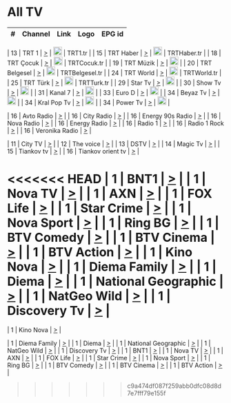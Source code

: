 <h1>All TV</h1>

| #   | Channel        | Link  | Logo | EPG id |
|:---:|:--------------:|:-----:|:----:|:------:|

| 13  | TRT 1            | [>](https://tv-trt1.medya.trt.com.tr/master.m3u8) | <img height="20" src="https://i.imgur.com/j786OLG.png"/> | TRT1.tr |
| 15  | TRT Haber        | [>](https://tv-trthaber.medya.trt.com.tr/master.m3u8) | <img height="20" src="https://i.imgur.com/OVfo8Ab.png"/> | TRTHaber.tr |
| 18  | TRT Çocuk        | [>](https://tv-trtcocuk.medya.trt.com.tr/master.m3u8) | <img height="20" src="https://i.imgur.com/QLFmD6d.png"/> | TRTCocuk.tr |
| 19  | TRT Müzik        | [>](https://tv-trtmuzik.medya.trt.com.tr/master.m3u8) | <img height="20" src="https://i.imgur.com/fIVFCEd.png"/> |
| 20  | TRT Belgesel     | [>](https://tv-trtbelgesel.medya.trt.com.tr/master.m3u8) | <img height="20" src="https://i.imgur.com/MGO87pe.png"/> | TRTBelgesel.tr |
| 24  | TRT World        | [>](https://tv-trtworld.medya.trt.com.tr/master.m3u8) | <img height="20" src="https://i.imgur.com/JEA2xpv.png"/> | TRTWorld.tr |
| 25  | TRT Türk         | [>](https://tv-trtturk.medya.trt.com.tr/master.m3u8) | <img height="20" src="https://i.imgur.com/OSTOQNw.png"/> | TRTTurk.tr |
| 29  | Star Tv   | [>](https://dogus-live.daioncdn.net/startv/startv_360p.m3u8) | <img height="20" src="https://i.imgur.com/IebUZx1.png"/> |
| 30  | Show Tv     | [>](https://ciner-live.daioncdn.net/showtv/showtv.m3u8) | <img height="20" src="https://i.imgur.com/IebUZx1.png"/> |
| 31  | Kanal 7     | [>](https://kanal7-live.daioncdn.net/kanal7/kanal7.m3u8) | <img height="20" src="https://i.imgur.com/IebUZx1.png"/> |
| 33  | Euro D    | [>](https://www.youtube.com/user/KanalD/live) | <img height="20" src="https://i.imgur.com/IebUZx1.png"/> |
| 34  | Beyaz Tv     | [>](https://beyaztv-live.daioncdn.net/beyaztv/beyaztv.m3u8) | <img height="20" src="https://i.imgur.com/IebUZx1.png"/> |
| 34  | Kral Pop Tv     | [>](https://www.youtube.com/watch?v=GuFTuKoXepw) | <img height="20" src="https://i.imgur.com/IebUZx1.png"/> |
| 34  | Power Tv     | [>](https://livetv.powerapp.com.tr/powerTV/powerhd.smil/chunklist.m3u8) | <img height="20" src="https://i.imgur.com/IebUZx1.png"/> |

| 16  | Avto Radio | [>](http://stream.metacast.eu/avtoradio.mp3.m3u) |
| 16  | City Radio | [>](http://stream.metacast.eu/city.aac.m3u) |
| 16  | Energy 90s Radio | [>](http://stream.metacast.eu/energy-90s.m3u) |
| 16  | Nova Radio | [>](http://stream.metacast.eu/nova.aac.m3u) |
| 16  | Energy Radio | [>](http://stream.metacast.eu/nrj.aac.m3u) |
| 16  | Radio 1 | [>](http://stream.metacast.eu/radio1.aac.m3u) |
| 16  | Radio 1 Rock | [>](http://stream.metacast.eu/radio1rock.aac.m3u) |
| 16  | Veronika Radio | [>](http://stream.metacast.eu/veronika.aac.m3u) |

| 11  | City TV | [>](https://tv.city.bg/play/tshls/citytv/index.m3u8) |
| 12  | The voice | [>](https://bss1.neterra.tv/thevoice/thevoice.m3u8) |
| 13  | DSTV | [>](http://46.249.95.140:8081/hls/data.m3u8) |
| 14  | Magic Tv | [>](https://bss1.neterra.tv/magictv/magictv.m3u8) |
| 15  | Tiankov tv | [>](https://streamer103.neterra.tv/tiankov-folk/live.m3u8) |
| 16  | Tiankov orient tv | [>](https://streamer103.neterra.tv/tiankov-orient/live.m3u8) |

<<<<<<< HEAD
| 1 | BNT1 | [>](https://ymkaya.xyz:39695/tv/bnt1/playlist.m3u8?wmsAuthSign=c2VydmVyX3RpbWU9Ny8yLzIwMjUgMTowNjo1MiBQTSZoYXNoX3ZhbHVlPTBlNTRoZHJINjlHZnJVdGp1cEJkdUE9PSZ2YWxpZG1pbnV0ZXM9NjA=) |
| 1 | Nova TV | [>](https://ymkaya.xyz:39695/tv/novatv/playlist.m3u8?wmsAuthSign=c2VydmVyX3RpbWU9Ny8yLzIwMjUgMTowNzowMyBQTSZoYXNoX3ZhbHVlPUlwMEpjMlhJanppWlA4djNHa21NN2c9PSZ2YWxpZG1pbnV0ZXM9NjA=) |
| 1 | AXN | [>](https://ymkaya.xyz:39695/tv/axn/playlist.m3u8?wmsAuthSign=c2VydmVyX3RpbWU9Ny8yLzIwMjUgMTowNzoxMyBQTSZoYXNoX3ZhbHVlPVlhS2FKQVJ2Q0wxV0VYbURmZlVVMlE9PSZ2YWxpZG1pbnV0ZXM9NjA=) |
| 1 | FOX Life | [>](https://ymkaya.xyz:39695/tv/foxlife/playlist.m3u8?wmsAuthSign=c2VydmVyX3RpbWU9Ny8yLzIwMjUgMTowNzoyMyBQTSZoYXNoX3ZhbHVlPXdzeDhWNnhPR1o0TkFJZW01WFMzQlE9PSZ2YWxpZG1pbnV0ZXM9NjA=) |
| 1 | Star Crime | [>](https://ymkaya.xyz:39695/tv/foxcrime/playlist.m3u8?wmsAuthSign=c2VydmVyX3RpbWU9Ny8yLzIwMjUgMTowNzozMyBQTSZoYXNoX3ZhbHVlPVUxOU1uOEcvS1hwdE5wVzFURUlFN2c9PSZ2YWxpZG1pbnV0ZXM9NjA=) |
| 1 | Nova Sport | [>](https://ymkaya.xyz:39695/tv/novasport/playlist.m3u8?wmsAuthSign=c2VydmVyX3RpbWU9Ny8yLzIwMjUgMTowNzo0MyBQTSZoYXNoX3ZhbHVlPVZnNUhmMzZzbXBRNE5wdjMwdHdMaUE9PSZ2YWxpZG1pbnV0ZXM9NjA=) |
| 1 | Ring BG | [>](https://ymkaya.xyz:39695/tv/ringbg/playlist.m3u8?wmsAuthSign=c2VydmVyX3RpbWU9Ny8yLzIwMjUgMTowNzo1NCBQTSZoYXNoX3ZhbHVlPXhYTlhldWM1VEtlQVBDVEIzSXpVdFE9PSZ2YWxpZG1pbnV0ZXM9NjA=) |
| 1 | BTV Comedy | [>](https://ymkaya.xyz:39695/tv/btvcomedy/playlist.m3u8?wmsAuthSign=c2VydmVyX3RpbWU9Ny8yLzIwMjUgMTowODowNCBQTSZoYXNoX3ZhbHVlPVk3WGNMWm1LQXRxaEpTMnZ5RVYyMFE9PSZ2YWxpZG1pbnV0ZXM9NjA=) |
| 1 | BTV Cinema | [>](https://ymkaya.xyz:39695/tv/btvcinema/playlist.m3u8?wmsAuthSign=c2VydmVyX3RpbWU9Ny8yLzIwMjUgMTowODoxNCBQTSZoYXNoX3ZhbHVlPWp3U2NsakJFQ0pXNk4rQ21nWDhPSGc9PSZ2YWxpZG1pbnV0ZXM9NjA=) |
| 1 | BTV Action | [>](https://ymkaya.xyz:39695/tv/btvaction/playlist.m3u8?wmsAuthSign=c2VydmVyX3RpbWU9Ny8yLzIwMjUgMTowODoyMyBQTSZoYXNoX3ZhbHVlPVhac25jSmdhVllaeXhGUkxBTTdBa1E9PSZ2YWxpZG1pbnV0ZXM9NjA=) |
| 1 | Kino Nova | [>](https://ymkaya.xyz:39695/tv/kinonova/playlist.m3u8?wmsAuthSign=c2VydmVyX3RpbWU9Ny8yLzIwMjUgMTowODozMyBQTSZoYXNoX3ZhbHVlPWticEcxTUlTNVVrREJOUVhWTUEvWUE9PSZ2YWxpZG1pbnV0ZXM9NjA=) |
| 1 | Diema Family | [>](https://ymkaya.xyz:39695/tv/diemafamily/playlist.m3u8?wmsAuthSign=c2VydmVyX3RpbWU9Ny8yLzIwMjUgMTowODo0MyBQTSZoYXNoX3ZhbHVlPWFZNmR2N3ZpRE5nMGliZk5hWWYxemc9PSZ2YWxpZG1pbnV0ZXM9NjA=) |
| 1 | Diema | [>](https://ymkaya.xyz:39695/tv/diema/playlist.m3u8?wmsAuthSign=c2VydmVyX3RpbWU9Ny8yLzIwMjUgMTowODo1MyBQTSZoYXNoX3ZhbHVlPTRDbURlZ1FwMTc0TnhFZ0daa1lCaGc9PSZ2YWxpZG1pbnV0ZXM9NjA=) |
| 1 | National Geographic | [>](https://ymkaya.xyz:39695/tv/natgeo/playlist.m3u8?wmsAuthSign=c2VydmVyX3RpbWU9Ny8yLzIwMjUgMTowOTowMyBQTSZoYXNoX3ZhbHVlPVY1TVFZSzNOVDhNM3p4VkpDQXhzcVE9PSZ2YWxpZG1pbnV0ZXM9NjA=) |
| 1 | NatGeo Wild | [>](https://ymkaya.xyz:39695/tv/natgeowild/playlist.m3u8?wmsAuthSign=c2VydmVyX3RpbWU9Ny8yLzIwMjUgMTowOToxNCBQTSZoYXNoX3ZhbHVlPXEwMFUxV0d5bEhBVHJ1V1hHME1MT3c9PSZ2YWxpZG1pbnV0ZXM9NjA=) |
| 1 | Discovery Tv | [>](https://ymkaya.xyz:39695/tv/discovery/playlist.m3u8?wmsAuthSign=c2VydmVyX3RpbWU9Ny8yLzIwMjUgMTowOToyMyBQTSZoYXNoX3ZhbHVlPUhQekFPT25nUWYxL09hQk93Q1FoRlE9PSZ2YWxpZG1pbnV0ZXM9NjA=) |
=======


| 1 | Kino Nova | [>](https://ymkaya.xyz:11336/tv/kinonova/playlist.m3u8?wmsAuthSign=c2VydmVyX3RpbWU9MS8yLzIwMjUgNDo0MDoyMCBBTSZoYXNoX3ZhbHVlPWlFS1FrWEtMMVRFM3l5YklUWUJQUHc9PSZ2YWxpZG1pbnV0ZXM9NjA=) |

| 1 | Diema Family | [>](https://ymkaya.xyz:11336/tv/diemafamily/playlist.m3u8?wmsAuthSign=c2VydmVyX3RpbWU9MS8yLzIwMjUgNDo0MDozMCBBTSZoYXNoX3ZhbHVlPUVUaTVKTldvZTF5WVVCM0YwL21kaXc9PSZ2YWxpZG1pbnV0ZXM9NjA=) |
| 1 | Diema | [>](https://ymkaya.xyz:11336/tv/diema/playlist.m3u8?wmsAuthSign=c2VydmVyX3RpbWU9MS8yLzIwMjUgNDo0MDo0MCBBTSZoYXNoX3ZhbHVlPVlYMWVJT2NuUjNpUTBsaytEUFFOS2c9PSZ2YWxpZG1pbnV0ZXM9NjA=) |
| 1 | National Geographic | [>](https://ymkaya.xyz:11336/tv/natgeo/playlist.m3u8?wmsAuthSign=c2VydmVyX3RpbWU9MS8yLzIwMjUgNDo0MTo0MSBBTSZoYXNoX3ZhbHVlPTJQTlVmcG5nYWx0M013eUhGRGxnd0E9PSZ2YWxpZG1pbnV0ZXM9NjA=) |
| 1 | NatGeo Wild | [>](https://ymkaya.xyz:11336/tv/natgeowild/playlist.m3u8?wmsAuthSign=c2VydmVyX3RpbWU9MS8yLzIwMjUgNDo0MTo1MSBBTSZoYXNoX3ZhbHVlPVl1OXZaTTliN0hGWEN3eDBYd1duNkE9PSZ2YWxpZG1pbnV0ZXM9NjA=) |
| 1 | Discovery Tv | [>](https://ymkaya.xyz:11336/tv/discovery/playlist.m3u8?wmsAuthSign=c2VydmVyX3RpbWU9MS8yLzIwMjUgNDo0MjowMSBBTSZoYXNoX3ZhbHVlPWtBQmdLNlY2RmQwWElzMVYzSDJyVkE9PSZ2YWxpZG1pbnV0ZXM9NjA=) |
| 1 | BNT1 | [>](https://ymkaya.xyz:11336/tv/bnt1/playlist.m3u8?wmsAuthSign=c2VydmVyX3RpbWU9MS8yLzIwMjUgNDozODozOCBBTSZoYXNoX3ZhbHVlPVVrMVlRQXpJWlhYeUh6ZFVpSC9NMUE9PSZ2YWxpZG1pbnV0ZXM9NjA=) |
| 1 | Nova TV | [>](https://ymkaya.xyz:11336/tv/novatv/playlist.m3u8?wmsAuthSign=c2VydmVyX3RpbWU9MS8yLzIwMjUgNDozODo0OCBBTSZoYXNoX3ZhbHVlPUVxQjh1a0ZzYkVGZU8zZDFGTzdreVE9PSZ2YWxpZG1pbnV0ZXM9NjA=) |
| 1 | AXN | [>](https://ymkaya.xyz:11336/tv/axn/playlist.m3u8?wmsAuthSign=c2VydmVyX3RpbWU9MS8yLzIwMjUgNDozODo1OCBBTSZoYXNoX3ZhbHVlPUpkWStGY1hkNXhaOVpPZ0thQ0FZL3c9PSZ2YWxpZG1pbnV0ZXM9NjA=) |
| 1 | FOX Life | [>](https://ymkaya.xyz:11336/tv/foxlife/playlist.m3u8?wmsAuthSign=c2VydmVyX3RpbWU9MS8yLzIwMjUgNDozOToxMCBBTSZoYXNoX3ZhbHVlPWt1ZDc1T3AzYlZDTjJnSy9TU0xJZlE9PSZ2YWxpZG1pbnV0ZXM9NjA=) |
| 1 | Star Crime | [>](https://ymkaya.xyz:11336/tv/foxcrime/playlist.m3u8?wmsAuthSign=c2VydmVyX3RpbWU9MS8yLzIwMjUgNDozOToyMCBBTSZoYXNoX3ZhbHVlPXIwVU45Nm9FR1l2enNkTG9TanBxbmc9PSZ2YWxpZG1pbnV0ZXM9NjA=) |
| 1 | Nova Sport | [>](https://ymkaya.xyz:11336/tv/novasport/playlist.m3u8?wmsAuthSign=c2VydmVyX3RpbWU9MS8yLzIwMjUgNDozOTozMCBBTSZoYXNoX3ZhbHVlPXlSZ0UxazVaM0xhSmc0NmR4T0c1T2c9PSZ2YWxpZG1pbnV0ZXM9NjA=) |
| 1 | Ring BG | [>](https://ymkaya.xyz:11336/tv/ringbg/playlist.m3u8?wmsAuthSign=c2VydmVyX3RpbWU9MS8yLzIwMjUgNDozOTo0MCBBTSZoYXNoX3ZhbHVlPTR4aUlFNHVUYWN4enY1WkVuOFZma2c9PSZ2YWxpZG1pbnV0ZXM9NjA=) |
| 1 | BTV Comedy | [>](https://ymkaya.xyz:11336/tv/btvcomedy/playlist.m3u8?wmsAuthSign=c2VydmVyX3RpbWU9MS8yLzIwMjUgNDozOTo1MCBBTSZoYXNoX3ZhbHVlPUtrMTJ2RHNTTUU1RFp1ZkVOdXFSK3c9PSZ2YWxpZG1pbnV0ZXM9NjA=) |
| 1 | BTV Cinema | [>](https://ymkaya.xyz:11336/tv/btvcinema/playlist.m3u8?wmsAuthSign=c2VydmVyX3RpbWU9MS8yLzIwMjUgNDozOTo1OSBBTSZoYXNoX3ZhbHVlPTZWcU9FZW56cG1NM1lrYy8xNE5NeHc9PSZ2YWxpZG1pbnV0ZXM9NjA=) |
| 1 | BTV Action | [>](https://ymkaya.xyz:11336/tv/btvaction/playlist.m3u8?wmsAuthSign=c2VydmVyX3RpbWU9MS8yLzIwMjUgNDo0MDoxMCBBTSZoYXNoX3ZhbHVlPUlDd0ErRkZVWThyMVZwR3c2REdGZ3c9PSZ2YWxpZG1pbnV0ZXM9NjA=) |
>>>>>>> c9a474df087f259abb0dfc08d8d7e7fff79e155f
